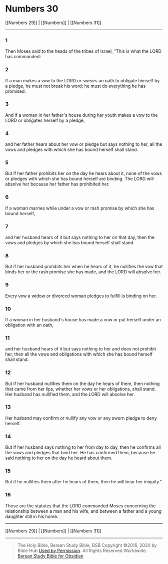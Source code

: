 # Numbers 30

[[Numbers 29]] | [[Numbers]] | [[Numbers 31]]

---

### 1
Then Moses said to the heads of the tribes of Israel, "This is what the LORD has commanded:

### 2
If a man makes a vow to the LORD or swears an oath to obligate himself by a pledge, he must not break his word; he must do everything he has promised.

### 3
And if a woman in her father's house during her youth makes a vow to the LORD or obligates herself by a pledge,

### 4
and her father hears about her vow or pledge but says nothing to her, all the vows and pledges with which she has bound herself shall stand.

### 5
But if her father prohibits her on the day he hears about it, none of the vows or pledges with which she has bound herself are binding. The LORD will absolve her because her father has prohibited her.

### 6
If a woman marries while under a vow or rash promise by which she has bound herself,

### 7
and her husband hears of it but says nothing to her on that day, then the vows and pledges by which she has bound herself shall stand.

### 8
But if her husband prohibits her when he hears of it, he nullifies the vow that binds her or the rash promise she has made, and the LORD will absolve her.

### 9
Every vow a widow or divorced woman pledges to fulfill is binding on her.

### 10
If a woman in her husband's house has made a vow or put herself under an obligation with an oath,

### 11
and her husband hears of it but says nothing to her and does not prohibit her, then all the vows and obligations with which she has bound herself shall stand.

### 12
But if her husband nullifies them on the day he hears of them, then nothing that came from her lips, whether her vows or her obligations, shall stand. Her husband has nullified them, and the LORD will absolve her.

### 13
Her husband may confirm or nullify any vow or any sworn pledge to deny herself.

### 14
But if her husband says nothing to her from day to day, then he confirms all the vows and pledges that bind her. He has confirmed them, because he said nothing to her on the day he heard about them.

### 15
But if he nullifies them after he hears of them, then he will bear her iniquity."

### 16
These are the statutes that the LORD commanded Moses concerning the relationship between a man and his wife, and between a father and a young daughter still in his home.

---

[[Numbers 29]] | [[Numbers]] | [[Numbers 31]]

---

> The Holy Bible, Berean Study Bible, BSB
> Copyright &copy;2016, 2020 by Bible Hub
> [Used by Permission](https://berean.bible/terms.htm). All Rights Reserved Worldwide.
> [Berean Study Bible for Obsidian](https://github.com/gapmiss/berean-study-bible-for-obsidian)</small>

